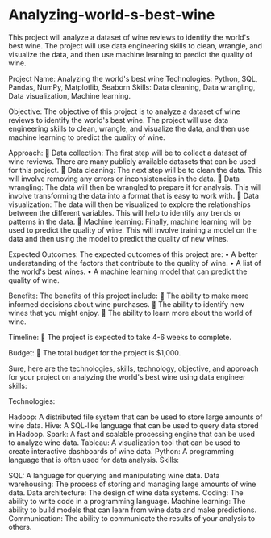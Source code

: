 # Analyzing-world-s-best-wine
This project will analyze a dataset of wine reviews to identify the world's best wine. The project will use data engineering skills to clean, wrangle, and visualize the data, and then use machine learning to predict the quality of wine.


Project Name: Analyzing the world's best wine
Technologies: Python, SQL, Pandas, NumPy, Matplotlib, Seaborn
Skills: Data cleaning,  Data wrangling, Data visualization, Machine learning.

Objective:
The objective of this project is to analyze a dataset of wine reviews to identify the world's best wine. The project will use data engineering skills to clean, wrangle, and visualize the data, and then use machine learning to predict the quality of wine.

Approach:
      	    Data collection: The first step will be to collect a dataset of wine reviews. There are many publicly available datasets that can be used for this project.
      	    Data cleaning: The next step will be to clean the data. This will involve removing any errors or inconsistencies in the data.
      	    Data wrangling: The data will then be wrangled to prepare it for analysis. This will involve transforming the data into a format that is easy to work with.
         	Data visualization: The data will then be visualized to explore the relationships between the different variables. This will help to identify any trends or 
            patterns in the data.
      	    Machine learning: Finally, machine learning will be used to predict the quality of wine. This will involve training a model on the data and then using the 
            model to predict the quality of new wines.

Expected Outcomes:
The expected outcomes of this project are:
      •	A better understanding of the factors that contribute to the quality of wine.
      •	A list of the world's best wines.
      •	A machine learning model that can predict the quality of wine.

Benefits:
The benefits of this project include:
       	    The ability to make more informed decisions about wine purchases.
       	    The ability to identify new wines that you might enjoy.
       	    The ability to learn more about the world of wine.

Timeline:
      	     The project is expected to take 4-6 weeks to complete.

Budget:
      	   The total budget for the project is $1,000.



      
Sure, here are the technologies, skills, technology, objective, and approach for your project on analyzing the world's best wine using data engineer skills:

Technologies:

Hadoop: A distributed file system that can be used to store large amounts of wine data.
Hive: A SQL-like language that can be used to query data stored in Hadoop.
Spark: A fast and scalable processing engine that can be used to analyze wine data.
Tableau: A visualization tool that can be used to create interactive dashboards of wine data.
Python: A programming language that is often used for data analysis.
Skills:

SQL: A language for querying and manipulating wine data.
Data warehousing: The process of storing and managing large amounts of wine data.
Data architecture: The design of wine data systems.
Coding: The ability to write code in a programming language.
Machine learning: The ability to build models that can learn from wine data and make predictions.
Communication: The ability to communicate the results of your analysis to others.

